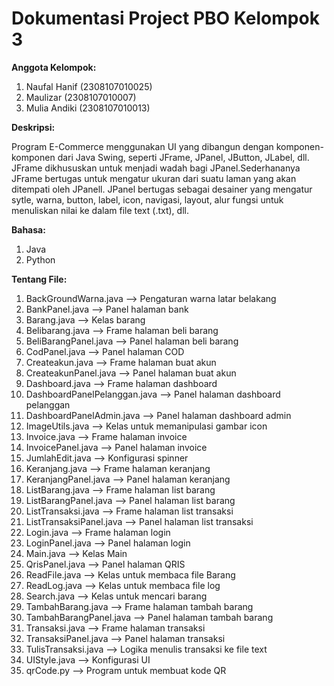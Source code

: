 # **Dokumentasi Project PBO Kelompok 3**

**Anggota Kelompok:**
1. Naufal Hanif (2308107010025)
2. Maulizar     (2308107010007)
3. Mulia Andiki (2308107010013)

**Deskripsi:**

Program E-Commerce menggunakan UI yang dibangun dengan komponen-komponen dari Java Swing, seperti JFrame, JPanel, JButton, JLabel, dll. JFrame dikhususkan untuk menjadi wadah bagi JPanel.Sederhananya JFrame bertugas untuk mengatur ukuran dari suatu laman yang akan ditempati oleh JPanell. JPanel bertugas sebagai desainer yang mengatur sytle, warna, button, label, icon, navigasi, layout, alur fungsi untuk menuliskan nilai ke dalam file text (.txt), dll.

**Bahasa:**
1. Java
2. Python

**Tentang File:**
1. BackGroundWarna.java          --> Pengaturan warna latar belakang
2. BankPanel.java                --> Panel halaman bank
3. Barang.java                   --> Kelas barang
4. Belibarang.java               --> Frame halaman beli barang
5. BeliBarangPanel.java          --> Panel halaman beli barang
6. CodPanel.java                 --> Panel halaman COD
7. Createakun.java               --> Frame halaman buat akun
8. CreateakunPanel.java          --> Panel halaman buat akun
9. Dashboard.java                --> Frame halaman dashboard
10. DashboardPanelPelanggan.java --> Panel halaman dashboard pelanggan
11. DashboardPanelAdmin.java     --> Panel halaman dashboard admin
12. ImageUtils.java              --> Kelas untuk memanipulasi gambar icon
13. Invoice.java                 --> Frame halaman invoice
14. InvoicePanel.java            --> Panel halaman invoice
15. JumlahEdit.java              --> Konfigurasi spinner
16. Keranjang.java               --> Frame halaman keranjang
17. KeranjangPanel.java          --> Panel halaman keranjang
18. ListBarang.java              --> Frame halaman list barang
19. ListBarangPanel.java         --> Panel halaman list barang
20. ListTransaksi.java           --> Frame halaman list transaksi
21. ListTransaksiPanel.java      --> Panel halaman list transaksi
22. Login.java                   --> Frame halaman login
23. LoginPanel.java              --> Panel halaman login
24. Main.java                    --> Kelas Main
25. QrisPanel.java               --> Panel halaman QRIS
26. ReadFile.java                --> Kelas untuk membaca file Barang
27. ReadLog.java                 --> Kelas untuk membaca file log
28. Search.java                  --> Kelas untuk mencari barang
29. TambahBarang.java            --> Frame halaman tambah barang
30. TambahBarangPanel.java       --> Panel halaman tambah barang
31. Transaksi.java               --> Frame halaman transaksi
32. TransaksiPanel.java          --> Panel halaman transaksi
33. TulisTransaksi.java          --> Logika menulis transaksi ke file text
34. UIStyle.java                 --> Konfigurasi UI
35. qrCode.py                    --> Program untuk membuat kode QR
